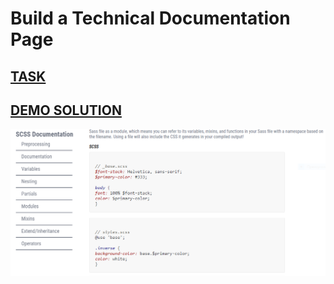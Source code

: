 # Build a Technical Documentation Page

## [TASK](https://www.freecodecamp.org/learn/responsive-web-design/responsive-web-design-projects/build-a-technical-documentation-page)

## [DEMO SOLUTION](https://voloshin-sergei.github.io/FreeCodeCamp/Responsive-Web-Design-Projects/Technical%20Documentation%20Page)

![DEMO](demo.png)